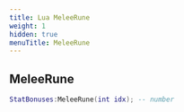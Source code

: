 ```yaml
---
title: Lua MeleeRune
weight: 1
hidden: true
menuTitle: MeleeRune
---
```

## MeleeRune
```lua
StatBonuses:MeleeRune(int idx); -- number
```